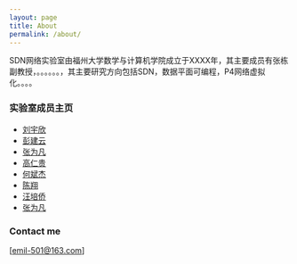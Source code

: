 ```yaml
---
layout: page
title: About
permalink: /about/
---
```


SDN网络实验室由福州大学数学与计算机学院成立于XXXX年，其主要成员有张栋副教授，。。。。。。，其主要研究方向包括SDN，数据平面可编程，P4网络虚拟化。。。。

### 实验室成员主页
<ul class="posts">
    <li> <a href="https://yuxinliu.github.io/"> 刘宇欣</a></li>
    <li> <a href=""> 彭建云</a></li>
    <li> <a href=""> 张为凡</a></li>
    <li> <a href=""> 高仁贵</a></li>
    <li> <a href=""> 何斌杰</a></li>
    <li> <a href=""> 陈翔</a></li>
    <li> <a href=""> 汪培侨</a></li>
    <li> <a href=""> 张为凡</a></li>
 </ul>


### Contact me

[emil-501@163.com]
